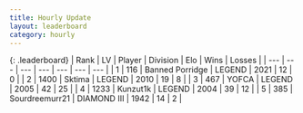 ```yaml
---
title: Hourly Update
layout: leaderboard
category: hourly
---
```


{: .leaderboard}
| Rank | LV | Player | Division | Elo | Wins | Losses |
| --- | --- | --- | --- | --- | --- | --- |
| <span data-change="0">1</span> | 116 | <span title="ID: 659170">Banned Porridge</span> | LEGEND | <span data-change="0">2021</span> | <span data-change="0">12</span> | <span data-change="0">0</span> |
| <span data-change="2">2</span> | 1400 | <span title="ID: 353063">Sktima</span> | LEGEND | <span data-change="41">2010</span> | <span data-change="3">19</span> | <span data-change="0">8</span> |
| <span data-change="-1">3</span> | 467 | <span title="ID: 650820">YOFCA</span> | LEGEND | <span data-change="0">2005</span> | <span data-change="0">42</span> | <span data-change="0">25</span> |
| <span data-change="-1">4</span> | 1233 | <span title="ID: 392407">Kunzut1k</span> | LEGEND | <span data-change="0">2004</span> | <span data-change="0">39</span> | <span data-change="0">12</span> |
| <span data-change="0">5</span> | 385 | <span title="ID: 633686">Sourdreemurr21</span> | DIAMOND III | <span data-change="0">1942</span> | <span data-change="0">14</span> | <span data-change="0">2</span> |